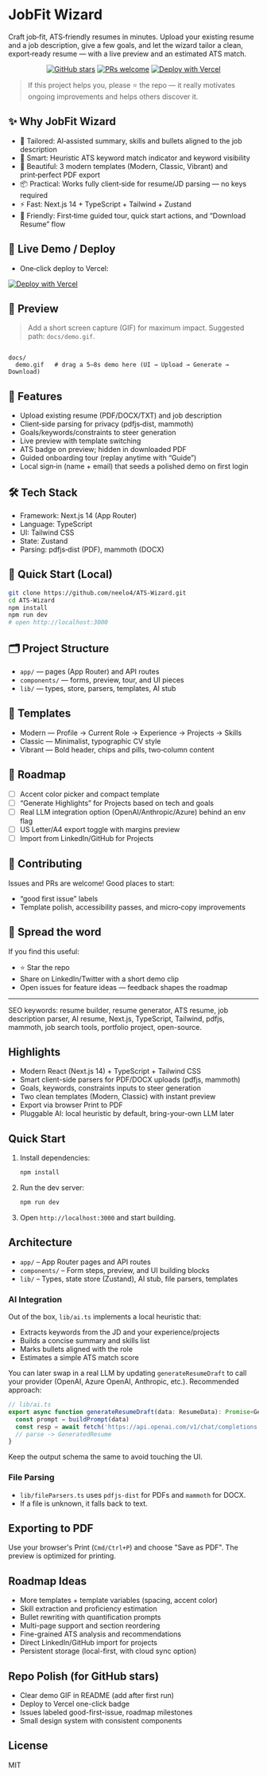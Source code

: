 # JobFit Wizard

Craft job‑fit, ATS‑friendly resumes in minutes. Upload your existing resume and a job description, give a few goals, and let the wizard tailor a clean, export‑ready resume — with a live preview and an estimated ATS match.

<p align="center">
  <a href="https://github.com/neelo4/ATS-Wizard/stargazers"><img src="https://img.shields.io/github/stars/neelo4/ATS-Wizard?style=social" alt="GitHub stars"></a>
  <a href="https://github.com/neelo4/ATS-Wizard"><img src="https://img.shields.io/badge/PRs-welcome-brightgreen.svg" alt="PRs welcome"></a>
  <a href="https://vercel.com/new/clone?repository-url=https%3A%2F%2Fgithub.com%2Fneelo4%2FATS-Wizard"><img src="https://vercel.com/button" alt="Deploy with Vercel"></a>
</p>

> If this project helps you, please ⭐ the repo — it really motivates ongoing improvements and helps others discover it.

## ✨ Why JobFit Wizard

- 🎯 Tailored: AI‑assisted summary, skills and bullets aligned to the job description
- 🧠 Smart: Heuristic ATS keyword match indicator and keyword visibility
- 📄 Beautiful: 3 modern templates (Modern, Classic, Vibrant) and print‑perfect PDF export
- 📦 Practical: Works fully client‑side for resume/JD parsing — no keys required
- ⚡ Fast: Next.js 14 + TypeScript + Tailwind + Zustand
- 🧭 Friendly: First‑time guided tour, quick start actions, and “Download Resume” flow

## 🚀 Live Demo / Deploy

- One‑click deploy to Vercel:

[![Deploy with Vercel](https://vercel.com/button)](https://vercel.com/new/clone?repository-url=https%3A%2F%2Fgithub.com%2Fneelo4%2FATS-Wizard)

## 📸 Preview

> Add a short screen capture (GIF) for maximum impact. Suggested path: `docs/demo.gif`.

```<img width="1377" height="706" alt="Screenshot 2025-09-13 at 09 23 40" src="https://github.com/user-attachments/assets/0f8569cc-02fc-48c5-86f0-bad5ef8b8e36" />

docs/
  demo.gif   # drag a 5–8s demo here (UI → Upload → Generate → Download)
```

## 🧩 Features

- Upload existing resume (PDF/DOCX/TXT) and job description
- Client‑side parsing for privacy (pdfjs‑dist, mammoth)
- Goals/keywords/constraints to steer generation
- Live preview with template switching
- ATS badge on preview; hidden in downloaded PDF
- Guided onboarding tour (replay anytime with “Guide”)
- Local sign‑in (name + email) that seeds a polished demo on first login

## 🛠️ Tech Stack

- Framework: Next.js 14 (App Router)
- Language: TypeScript
- UI: Tailwind CSS
- State: Zustand
- Parsing: pdfjs‑dist (PDF), mammoth (DOCX)

## 🧪 Quick Start (Local)

```bash
git clone https://github.com/neelo4/ATS-Wizard.git
cd ATS-Wizard
npm install
npm run dev
# open http://localhost:3000
```

## 🗂️ Project Structure

- `app/` — pages (App Router) and API routes
- `components/` — forms, preview, tour, and UI pieces
- `lib/` — types, store, parsers, templates, AI stub

## 🧙 Templates

- Modern — Profile → Current Role → Experience → Projects → Skills
- Classic — Minimalist, typographic CV style
- Vibrant — Bold header, chips and pills, two‑column content

## 🧭 Roadmap

- [ ] Accent color picker and compact template
- [ ] “Generate Highlights” for Projects based on tech and goals
- [ ] Real LLM integration option (OpenAI/Anthropic/Azure) behind an env flag
- [ ] US Letter/A4 export toggle with margins preview
- [ ] Import from LinkedIn/GitHub for Projects

## 🤝 Contributing

Issues and PRs are welcome! Good places to start:

- “good first issue” labels
- Template polish, accessibility passes, and micro‑copy improvements

## 📣 Spread the word

If you find this useful:

- ⭐ Star the repo
- Share on LinkedIn/Twitter with a short demo clip
- Open issues for feature ideas — feedback shapes the roadmap

---

SEO keywords: resume builder, resume generator, ATS resume, job description parser, AI resume, Next.js, TypeScript, Tailwind, pdfjs, mammoth, job search tools, portfolio project, open-source.

## Highlights

- Modern React (Next.js 14) + TypeScript + Tailwind CSS
- Smart client-side parsers for PDF/DOCX uploads (pdfjs, mammoth)
- Goals, keywords, constraints inputs to steer generation
- Two clean templates (Modern, Classic) with instant preview
- Export via browser Print to PDF
- Pluggable AI: local heuristic by default, bring-your-own LLM later

## Quick Start

1. Install dependencies:

   ```bash
   npm install
   ```

2. Run the dev server:

   ```bash
   npm run dev
   ```

3. Open `http://localhost:3000` and start building.

## Architecture

- `app/` – App Router pages and API routes
- `components/` – Form steps, preview, and UI building blocks
- `lib/` – Types, state store (Zustand), AI stub, file parsers, templates

### AI Integration

Out of the box, `lib/ai.ts` implements a local heuristic that:

- Extracts keywords from the JD and your experience/projects
- Builds a concise summary and skills list
- Marks bullets aligned with the role
- Estimates a simple ATS match score

You can later swap in a real LLM by updating `generateResumeDraft` to call your provider (OpenAI, Azure OpenAI, Anthropic, etc.). Recommended approach:

```ts
// lib/ai.ts
export async function generateResumeDraft(data: ResumeData): Promise<GeneratedResume> {
  const prompt = buildPrompt(data)
  const resp = await fetch('https://api.openai.com/v1/chat/completions', { /* ... */ })
  // parse -> GeneratedResume
}
```

Keep the output schema the same to avoid touching the UI.

### File Parsing

- `lib/fileParsers.ts` uses `pdfjs-dist` for PDFs and `mammoth` for DOCX.
- If a file is unknown, it falls back to text.

## Exporting to PDF

Use your browser's Print (`Cmd/Ctrl+P`) and choose "Save as PDF". The preview is optimized for printing.

## Roadmap Ideas

- More templates + template variables (spacing, accent color)
- Skill extraction and proficiency estimation
- Bullet rewriting with quantification prompts
- Multi-page support and section reordering
- Fine-grained ATS analysis and recommendations
- Direct LinkedIn/GitHub import for projects
- Persistent storage (local-first, with cloud sync option)

## Repo Polish (for GitHub stars)

- Clear demo GIF in README (add after first run)
- Deploy to Vercel one-click badge
- Issues labeled good-first-issue, roadmap milestones
- Small design system with consistent components

## License

MIT
